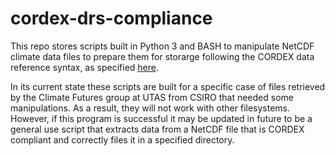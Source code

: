 # cordex-drs-compliance

This repo stores scripts built in Python 3 and BASH to manipulate NetCDF climate data files to prepare them for storarge following the CORDEX data reference syntax, as specified [here](http://is-enes-data.github.io/cordex_archive_specifications.pdf).

In its current state these scripts are built for a specific case of files retrieved by the Climate Futures group at UTAS from CSIRO that needed some manipulations. As a result, they will not work with other filesystems. However, if this program is successful it may be updated in future to be a general use script that extracts data from a NetCDF file that is CORDEX compliant and correctly files it in a specified directory.
